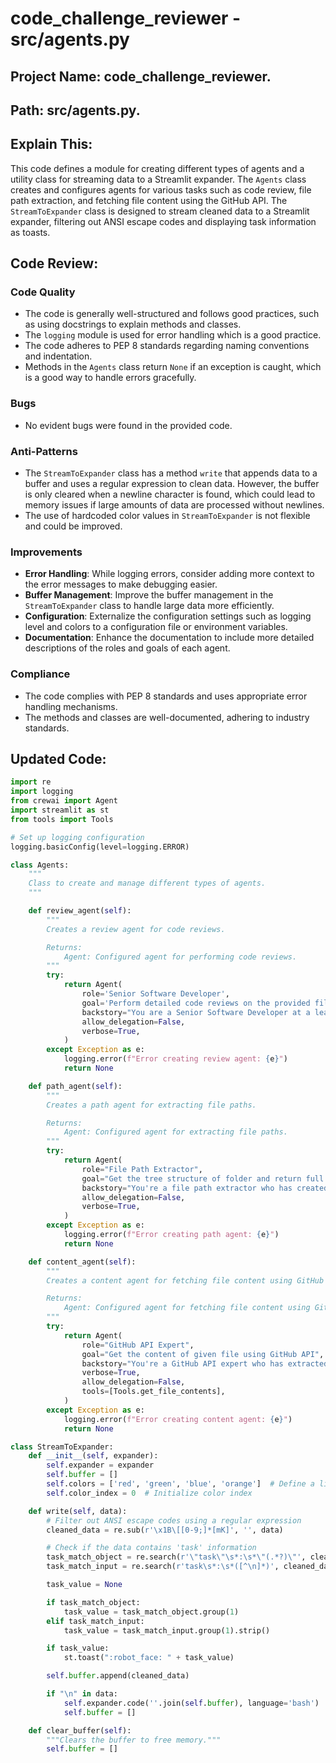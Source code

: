 

# code_challenge_reviewer - src/agents.py



## Project Name: code_challenge_reviewer.

## Path: src/agents.py.

## Explain This:
This code defines a module for creating different types of agents and a utility class for streaming data to a Streamlit expander. The `Agents` class creates and configures agents for various tasks such as code review, file path extraction, and fetching file content using the GitHub API. The `StreamToExpander` class is designed to stream cleaned data to a Streamlit expander, filtering out ANSI escape codes and displaying task information as toasts.

## Code Review:
### Code Quality
- The code is generally well-structured and follows good practices, such as using docstrings to explain methods and classes.
- The `logging` module is used for error handling which is a good practice.
- The code adheres to PEP 8 standards regarding naming conventions and indentation.
- Methods in the `Agents` class return `None` if an exception is caught, which is a good way to handle errors gracefully.

### Bugs
- No evident bugs were found in the provided code.

### Anti-Patterns
- The `StreamToExpander` class has a method `write` that appends data to a buffer and uses a regular expression to clean data. However, the buffer is only cleared when a newline character is found, which could lead to memory issues if large amounts of data are processed without newlines.
- The use of hardcoded color values in `StreamToExpander` is not flexible and could be improved.

### Improvements
- **Error Handling**: While logging errors, consider adding more context to the error messages to make debugging easier.
- **Buffer Management**: Improve the buffer management in the `StreamToExpander` class to handle large data more efficiently.
- **Configuration**: Externalize the configuration settings such as logging level and colors to a configuration file or environment variables.
- **Documentation**: Enhance the documentation to include more detailed descriptions of the roles and goals of each agent.

### Compliance
- The code complies with PEP 8 standards and uses appropriate error handling mechanisms.
- The methods and classes are well-documented, adhering to industry standards.

## Updated Code:
```python
import re
import logging
from crewai import Agent
import streamlit as st
from tools import Tools

# Set up logging configuration
logging.basicConfig(level=logging.ERROR)

class Agents:
    """
    Class to create and manage different types of agents.
    """

    def review_agent(self):
        """
        Creates a review agent for code reviews.

        Returns:
            Agent: Configured agent for performing code reviews.
        """
        try:
            return Agent(
                role='Senior Software Developer',
                goal='Perform detailed code reviews on the provided file to ensure it adheres to industry code quality standards. The code review should focus on the following aspects: evaluate code quality, identify bugs, spot anti-patterns, recommend improvements and ensure compliance.',
                backstory="You are a Senior Software Developer at a leading tech company, responsible for maintaining high code quality standards across the organization. As part of your role, you are tasked with conducting thorough code reviews on given file contents. Your goal is to ensure the code meets industry standards and follows best practices specific to the technologies in use.",
                allow_delegation=False,
                verbose=True,
            )
        except Exception as e:
            logging.error(f"Error creating review agent: {e}")
            return None

    def path_agent(self):
        """
        Creates a path agent for extracting file paths.

        Returns:
            Agent: Configured agent for extracting file paths.
        """
        try:
            return Agent(
                role="File Path Extractor",
                goal="Get the tree structure of folder and return full paths of the given file or files of given folder in array format",
                backstory="You're a file path extractor who has created several file paths from given tree structures",
                allow_delegation=False,
                verbose=True,
            )
        except Exception as e:
            logging.error(f"Error creating path agent: {e}")
            return None

    def content_agent(self):
        """
        Creates a content agent for fetching file content using GitHub API.

        Returns:
            Agent: Configured agent for fetching file content using GitHub API.
        """
        try:
            return Agent(
                role="GitHub API Expert",
                goal="Get the content of given file using GitHub API",
                backstory="You're a GitHub API expert who has extracted many file contents using GitHub's API",
                verbose=True,
                allow_delegation=False,
                tools=[Tools.get_file_contents],
            )
        except Exception as e:
            logging.error(f"Error creating content agent: {e}")
            return None

class StreamToExpander:
    def __init__(self, expander):
        self.expander = expander
        self.buffer = []
        self.colors = ['red', 'green', 'blue', 'orange']  # Define a list of colors
        self.color_index = 0  # Initialize color index

    def write(self, data):
        # Filter out ANSI escape codes using a regular expression
        cleaned_data = re.sub(r'\x1B\[[0-9;]*[mK]', '', data)

        # Check if the data contains 'task' information
        task_match_object = re.search(r'\"task\"\s*:\s*\"(.*?)\"', cleaned_data, re.IGNORECASE)
        task_match_input = re.search(r'task\s*:\s*([^\n]*)', cleaned_data, re.IGNORECASE)

        task_value = None

        if task_match_object:
            task_value = task_match_object.group(1)
        elif task_match_input:
            task_value = task_match_input.group(1).strip()

        if task_value:
            st.toast(":robot_face: " + task_value)

        self.buffer.append(cleaned_data)

        if "\n" in data:
            self.expander.code(''.join(self.buffer), language='bash')
            self.buffer = []

    def clear_buffer(self):
        """Clears the buffer to free memory."""
        self.buffer = []



